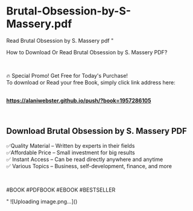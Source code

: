 # Brutal-Obsession-by-S-Massery.pdf
Read Brutal Obsession by S. Massery pdf
"<p>How to Download Or Read Brutal Obsession by S. Massery PDF?</p>
<p>&nbsp;</p>
<p>&#128293;  Special Promo! Get Free for Today's Purchase!<br />To download or Read your free Book, simply click link address here:&nbsp;<br />&nbsp;</p>
<p><a href=""https://alaniwebster.github.io/push/?book=1957286105""><strong>https://alaniwebster.github.io/push/?book=1957286105</strong></a></p>
<p>&nbsp;</p>
<h2>Download Brutal Obsession by S. Massery PDF</h2>
<p>&#x2705;Quality Material &ndash; Written by experts in their fields<br />&#x2705;Affordable Price &ndash; Small investment for big results<br />&#x2705; Instant Access &ndash; Can be read directly anywhere and anytime<br />&#x2705; Various Topics &ndash; Business, self-development, finance, and more</p>
<p>&nbsp;</p>
<p>#BOOK #PDFBOOK #EBOOK #BESTSELLER</p>
"
![Uploading image.png…]()
